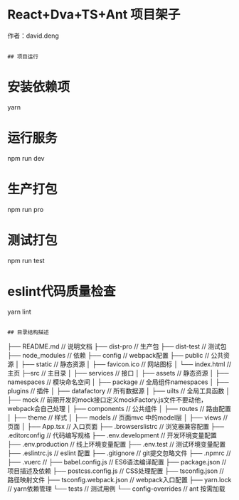 
# React+Dva+TS+Ant 项目架子

作者：david.deng
```

## 项目运行
```
# 安装依赖项
yarn

# 运行服务
npm run dev

# 生产打包
npm run pro

# 测试打包
npm run test

# eslint代码质量检查
yarn lint
```

## 目录结构描述
```
├── README.md                       // 说明文档
├── dist-pro                        // 生产包
├── dist-test                       // 测试包
├── node_modules                    // 依赖
├── config                          // webpack配置
├── public                          // 公共资源
│   ├── static                      // 静态资源
│   ├── favicon.ico                 // 网站图标
│   └── index.html                  // 主页
├─src                               // 主目录
│   ├── services                    // 接口
│   ├── assets                      // 静态资源
│   ├── namespaces                  // 模块命名空间
│   ├── package                     // 全局组件namespaces
│   ├── plugins                     // 插件
│   ├── datafactory                 // 所有数据源
│   ├── uilts                       // 全局工具函数
│   ├── mock                        // 前期开发的mock接口定义mockFactory.js文件不要动他，webpack会自己处理
│   ├── components                  // 公共组件
│   ├── routes                      // 路由配置
│   ├── theme                       // 样式
│   ├── models                      // 页面mvc 中的model层
│   ├── views                       // 页面
│   ├── App.tsx                     // 入口页面
├── .browserslistrc                 // 浏览器兼容配置
├── .editorconfig                   // 代码编写规格
├── .env.development                // 开发环境变量配置
├── .env.production                 // 线上环境变量配置
├── .env.test                       // 测试环境变量配置
├── .eslintrc.js                    // eslint 配置
├── .gitignore                      // git提交忽略文件
├── .npmrc                          // 
├── .vuerc                          // 
├── babel.config.js                 // ES6语法编译配置
├── package.json                    // 项目描述及依赖
├── postcss.config.js               // CSS处理配置
├── tsconfig.json                   // 路径映射文件
├── tsconfig.webpack.json           // webpack入口配置
├── yarn.lock                       // yarn依赖管理
└── tests                           // 测试用例
└── config-overrides                // ant 按需加载
```

